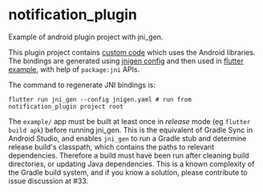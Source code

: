 # notification_plugin

Example of android plugin project with jni_gen.

This plugin project contains [custom code](android/src/main/java/com/example/notification_plugin) which uses the Android libraries. The bindings are generated using [jnigen config](jnigen.yaml) and then used in [flutter example](example/lib/main.dart), with help of `package:jni` APIs.

The command to regenerate JNI bindings is:
```
flutter run jni_gen --config jnigen.yaml # run from notification_plugin project root 
```

The `example/` app must be built at least once in _release_ mode (eg `flutter build apk`) before running jni_gen. This is the equivalent of Gradle Sync in Android Studio, and enables `jni_gen` to run a Gradle stub and determine release build's classpath, which contains the paths to relevant dependencies. Therefore a build must have been run after cleaning build directories, or updating Java dependencies. This is a known complexity of the Gradle build system, and if you know a solution, please contribute to issue discussion at #33.

